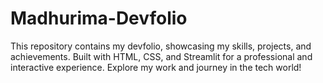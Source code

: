 # Madhurima-Devfolio
This repository contains my devfolio, showcasing my skills, projects, and achievements. Built with HTML, CSS, and Streamlit for a professional and interactive experience. Explore my work and journey in the tech world!
